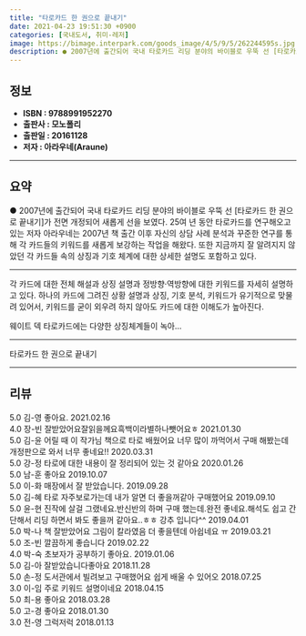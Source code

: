 ```yaml
---
title: "타로카드 한 권으로 끝내기"
date: 2021-04-23 19:51:30 +0900
categories: [국내도서, 취미-레저]
image: https://bimage.interpark.com/goods_image/4/5/9/5/262244595s.jpg
description: ● 2007년에 출간되어 국내 타로카드 리딩 분야의 바이블로 우뚝 선 [타로카드 한 권으로 끝내기]가 전면 개정되어 새롭게 선을 보였다. 25여 년 동안 타로카드를 연구해오고 있는 저자 아라우네는 2007년 책 출간 이후 자신의 상담 사례 분석과 꾸준한 연구를 통해 각 카드들의 키워드
---
```


## **정보**

- **ISBN : 9788991952270**
- **출판사 : 모노폴리**
- **출판일 : 20161128**
- **저자 : 아라우네(Araune)**

------



## **요약**

●  2007년에 출간되어 국내 타로카드 리딩 분야의 바이블로 우뚝 선 [타로카드 한 권으로 끝내기]가 전면 개정되어 새롭게 선을 보였다. 25여 년 동안 타로카드를 연구해오고 있는 저자 아라우네는 2007년 책 출간 이후 자신의 상담 사례 분석과 꾸준한 연구를 통해 각 카드들의 키워드를 새롭게 보강하는 작업을 해왔다. 또한 지금까지 잘 알려지지 않았던 각 카드들 속의 상징과 기호 체계에 대한 상세한 설명도 포함하고 있다.

------

각 카드에 대한 전체 해설과 상징 설명과 정방향·역방향에 대한 키워드를 자세히 설명하고 있다. 하나의 카드에 그려진 상황 설명과 상징, 기호 분석, 키워드가 유기적으로 맞물려 있어서, 키워드를 굳이 외우려 하지 않아도 카드에 대한 이해도가 높아진다.

웨이트 덱 타로카드에는 다양한 상징체계들이 녹아... 

------


타로카드 한 권으로 끝내기 

------


## **리뷰** 

5.0 김-영 좋아요. 2021.02.16 <br/>4.0 장-빈 잘받았어요잘읽을께요흑백이라별하나뺏어요ㅎ 2021.01.30 <br/>5.0 김-윤 어릴 때 이 작가님 책으로 타로 배웠어요 너무 많이 까먹어서 구매 해봤는데 개정판으로 와서 너무 좋네요!! 2020.03.31 <br/>5.0 강-정 타로에 대한 내용이 잘 정리되어 있는 것 같아요 2020.01.26 <br/>5.0 남-훈 좋아요 2019.10.07 <br/>5.0 이-화 매장에서 잘 받았습니다.  2019.09.28 <br/>5.0 김-혜 타로 자주보로가는데 내가 알면 더 좋을꺼같아 구매했어요  2019.09.10 <br/>5.0 윤-현 진작에 살걸 그랬네요.반신반의 하며 구매 했는데.완전 좋네요.해석도 쉽고 간단해서 리딩 하면서 봐도 좋을꺼 같아요..ㅎㅎ 강추 입니다^^ 2019.04.01 <br/>5.0 박-나 책 잘받았어요 그림이 칼라였음 더 좋을텐데 아쉽네요 ㅠ 2019.03.21 <br/>5.0 조-빈 깔끔하게 좋습니다 2019.02.22 <br/>4.0 박-숙 초보자가 공부하기 좋아요. 2019.01.06 <br/>5.0 김-아 잘받았습니다좋아요  2018.11.28 <br/>5.0 손-정 도서관에서  빌려보고 구매했어요 쉽게 배울 수 있어오 2018.07.25 <br/>3.0 이-임 주로 키워드 설명이네요 2018.04.15 <br/>5.0 최-용 좋아요 2018.03.28 <br/>5.0 고-경 좋아요 2018.01.30 <br/>3.0 전-영 그럭저럭 2018.01.13 <br/>
